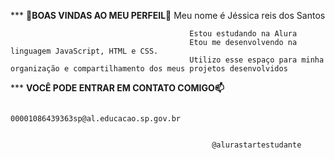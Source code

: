 ***                                     **💙BOAS VINDAS AO MEU PERFEIL💙**
                                          Meu nome é Jéssica reis dos Santos
                                          
                                            Estou estudando na Alura
                                            Etou me desenvolvendo na linguagem JavaScript, HTML e CSS. 
                                            Utilizo esse espaço para minha organização e compartilhamento dos meus projetos desenvolvidos                                            
                                            
***                                              **VOCÊ PODE ENTRAR EM CONTATO COMIGO📫**

                                              00001086439363sp@al.educacao.sp.gov.br

                                              
                                                 @alurastartestudante    
